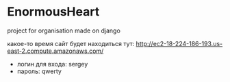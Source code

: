 # EnormousHeart
project for organisation made on django


какое-то время сайт будет находиться тут: http://ec2-18-224-186-193.us-east-2.compute.amazonaws.com/

 - логин для входа: sergey
 - пароль: qwerty
